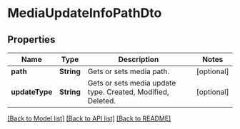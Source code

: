 # MediaUpdateInfoPathDto

## Properties
Name | Type | Description | Notes
------------ | ------------- | ------------- | -------------
**path** | **String** | Gets or sets media path. | [optional] 
**updateType** | **String** | Gets or sets media update type.  Created, Modified, Deleted. | [optional] 

[[Back to Model list]](../README.md#documentation-for-models) [[Back to API list]](../README.md#documentation-for-api-endpoints) [[Back to README]](../README.md)



